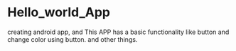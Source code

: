 # Hello_world_App
creating android app, and This APP has a basic functionality like button and change color using button. and other things.
